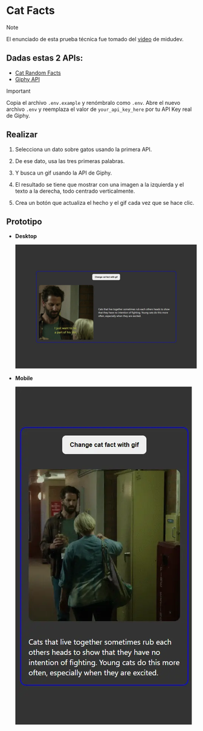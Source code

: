 # Cat Facts

> [!NOTE]
> El enunciado de esta prueba técnica fue tomado del [video](https://www.youtube.com/watch?v=Sko0-qSRRfU) de midudev.

## Dadas estas 2 APIs:

- [Cat Random Facts](https://catfact.ninja/fact)
- [Giphy API](https://developers.giphy.com/docs/)

> [!IMPORTANT]
> Copia el archivo `.env.example` y renómbralo como `.env`. Abre el nuevo archivo `.env` y reemplaza el valor de `your_api_key_here` por tu API Key real de Giphy.

## Realizar

1. Selecciona un dato sobre gatos usando la primera API.

2. De ese dato, usa las tres primeras palabras.

3. Y busca un gif usando la API de Giphy.

4. El resultado se tiene que mostrar con una imagen a la izquierda y el texto a la derecha, todo centrado verticalmente.

5. Crea un botón que actualiza el hecho y el gif cada vez que se hace clic.

## Prototipo

- **Desktop**

  ![desktop-prototype.png](./public/desktop-prototype.webp)

- **Mobile**

  ![mobile-prototype.png](./public/mobile-prototype.webp)